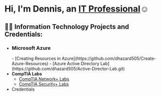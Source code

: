 <h1>Hi, I'm Dennis, an <a href="https://linkedin.com/in/dennishazard952">IT Professional</a>☺</h1>

<h2>👨‍💻 Information Technology Projects and Credentials:</h2>

- <h3>Microsoft Azure</h3>
  - [Creating Resources in Azure](https://github.com/dhazard505/Create-Azure-Resources)
  - [Azure Active Directory Lab](https://github.com/dhazard505/Active-Director-Lab.git)
- <b>CompTIA Labs</b>
  - [CompTIA Network+ Labs](https://github.com/dhazard505/CompTIA-NetPlus-Labs.git)
  - [CompTIA Security+ Labs](https://github.com/dhazard505/CompTIA-NetPlus-Labs.git)
- Credentials
